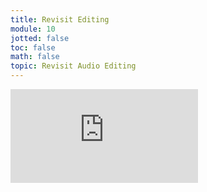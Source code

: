 ```yaml
---
title: Revisit Editing
module: 10
jotted: false
toc: false
math: false
topic: Revisit Audio Editing
---
```


<div class="embed-responsive embed-responsive-16by9"><iframe class="embed-responsive-item" src="https://www.youtube.com/embed/qoI88jp1boY" frameborder="0" allow="accelerometer; autoplay; encrypted-media; gyroscope; picture-in-picture" allowfullscreen></iframe></div>

